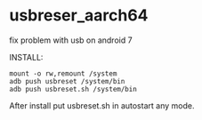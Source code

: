 # usbreser_aarch64
fix problem with usb on android 7

INSTALL:

    mount -o rw,remount /system
    adb push usbreset /system/bin
    adb push usbreset.sh /system/bin

After install put usbreset.sh in autostart any mode.

